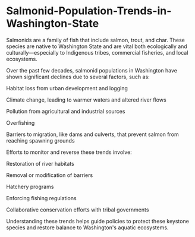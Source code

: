 # Salmonid-Population-Trends-in-Washington-State
Salmonids are a family of fish that include salmon, trout, and char. These species are native to Washington State and are vital both ecologically and culturally—especially to Indigenous tribes, commercial fisheries, and local ecosystems.

Over the past few decades, salmonid populations in Washington have shown significant declines due to several factors, such as:

Habitat loss from urban development and logging

Climate change, leading to warmer waters and altered river flows

Pollution from agricultural and industrial sources

Overfishing

Barriers to migration, like dams and culverts, that prevent salmon from reaching spawning grounds

Efforts to monitor and reverse these trends involve:

Restoration of river habitats

Removal or modification of barriers

Hatchery programs

Enforcing fishing regulations

Collaborative conservation efforts with tribal governments

Understanding these trends helps guide policies to protect these keystone species and restore balance to Washington's aquatic ecosystems.

